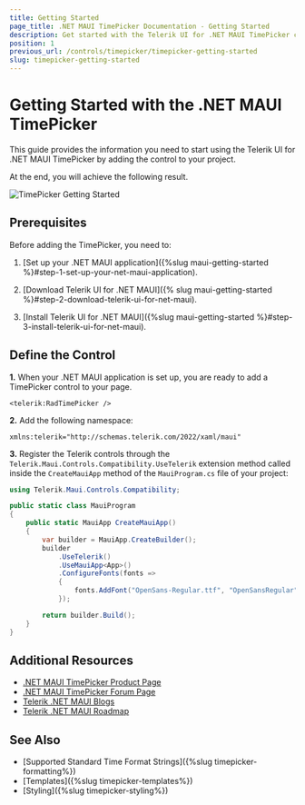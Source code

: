 ```yaml
---
title: Getting Started
page_title: .NET MAUI TimePicker Documentation - Getting Started
description: Get started with the Telerik UI for .NET MAUI TimePicker control and add the control to your .NET MAUI project.
position: 1
previous_url: /controls/timepicker/timepicker-getting-started
slug: timepicker-getting-started
---
```


# Getting Started with the .NET MAUI TimePicker

This guide provides the information you need to start using the Telerik UI for .NET MAUI TimePicker by adding the control to your project.

At the end, you will achieve the following result.

![TimePicker Getting Started](images/timepicker_getting_started.png)

## Prerequisites

Before adding the TimePicker, you need to:

1. [Set up your .NET MAUI application]({%slug maui-getting-started %}#step-1-set-up-your-net-maui-application).

1. [Download Telerik UI for .NET MAUI]({% slug maui-getting-started %}#step-2-download-telerik-ui-for-net-maui).

1. [Install Telerik UI for .NET MAUI]({%slug maui-getting-started %}#step-3-install-telerik-ui-for-net-maui).

## Define the Control

**1.** When your .NET MAUI application is set up, you are ready to add a TimePicker control to your page.

```XAML
<telerik:RadTimePicker />
```
<snippet id='timepicker-getting-started-csharp' />


**2.** Add the following namespace:

```XAML
xmlns:telerik="http://schemas.telerik.com/2022/xaml/maui"
```

**3.** Register the Telerik controls through the `Telerik.Maui.Controls.Compatibility.UseTelerik` extension method called inside the `CreateMauiApp` method of the `MauiProgram.cs` file of your project:

```C#
using Telerik.Maui.Controls.Compatibility;

public static class MauiProgram
{
	public static MauiApp CreateMauiApp()
	{
		var builder = MauiApp.CreateBuilder();
		builder
			.UseTelerik()
			.UseMauiApp<App>()
			.ConfigureFonts(fonts =>
			{
				fonts.AddFont("OpenSans-Regular.ttf", "OpenSansRegular");
			});

		return builder.Build();
	}
}
```

## Additional Resources

- [.NET MAUI TimePicker Product Page](https://www.telerik.com/maui-ui/timepicker)
- [.NET MAUI TimePicker Forum Page](https://www.telerik.com/forums/maui?tagId=1850)
- [Telerik .NET MAUI Blogs](https://www.telerik.com/blogs/mobile-net-maui)
- [Telerik .NET MAUI Roadmap](https://www.telerik.com/support/whats-new/maui-ui/roadmap)

## See Also

- [Supported Standard Time Format Strings]({%slug timepicker-formatting%})
- [Templates]({%slug timepicker-templates%})
- [Styling]({%slug timepicker-styling%})
